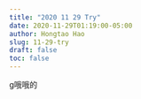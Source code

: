 ```yaml
---
title: "2020 11 29 Try"
date: 2020-11-29T01:19:00-05:00
author: Hongtao Hao
slug: 11-29-try
draft: false
toc: false
---
```


g哦哦的